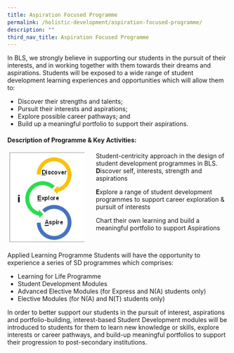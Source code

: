 ```yaml
---
title: Aspiration Focused Programme
permalink: /holistic-development/aspiration-focused-programme/
description: ""
third_nav_title: Aspiration Focused Programme
---
```

In BLS, we strongly believe in supporting our students in the pursuit of their interests, and in working together with them towards their dreams and aspirations. Students will be exposed to a wide range of student development learning experiences and opportunities which will allow them to:

*   Discover their strengths and talents;
*   Pursuit their interests and aspirations;
*   Explore possible career pathways; and
*   Build up a meaningful portfolio to support their aspirations.

#### **Description of Programme & Key Activities:**
#### 
<img src="/images/aspirationfocusedprog.jpg" style="width:35%;margin-right:25px;" align = "left">

Student-centricity approach in the design of student development programmes in BLS.<br>
**D**iscover self, interests, strength and aspirations

**E**xplore a range of student development programmes to support career exploration & pursuit of interests

Chart their own learning and build a meaningful portfolio to support Aspirations

<br clear="left">

Applied Learning Programme Students will have the opportunity to experience a series of SD programmes which comprises:
*   Learning for Life Programme
*   Student Development Modules
*   Advanced Elective Modules (for Express and N(A) students only)
*   Elective Modules (for N(A) and N(T) students only)

In order to better support our students in the pursuit of interest, aspirations and portfolio-building, interest-based Student Development modules will be introduced to students for them to learn new knowledge or skills, explore interests or career pathways, and build-up meaningful portfolios to support their progression to post-secondary institutions.